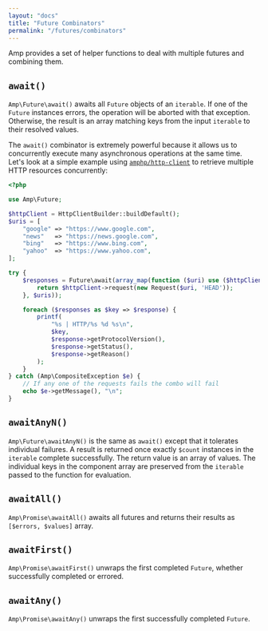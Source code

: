 ```yaml
---
layout: "docs"
title: "Future Combinators"
permalink: "/futures/combinators"
---
```

Amp provides a set of helper functions to deal with multiple futures and combining them.

## `await()`

`Amp\Future\await()` awaits all `Future` objects of an `iterable`. If one of the `Future` instances errors, the operation
will be aborted with that exception. Otherwise, the result is an array matching keys from the input `iterable` to their
resolved values.

The `await()` combinator is extremely powerful because it allows us to concurrently execute many asynchronous operations
at the same time. Let's look at a simple example using [`amphp/http-client`](https://github.com/amphp/http-client) to
retrieve multiple HTTP resources concurrently:

```php
<?php

use Amp\Future;

$httpClient = HttpClientBuilder::buildDefault();
$uris = [
    "google" => "https://www.google.com",
    "news"   => "https://news.google.com",
    "bing"   => "https://www.bing.com",
    "yahoo"  => "https://www.yahoo.com",
];

try {
    $responses = Future\await(array_map(function ($uri) use ($httpClient) {
        return $httpClient->request(new Request($uri, 'HEAD'));
    }, $uris));

    foreach ($responses as $key => $response) {
        printf(
            "%s | HTTP/%s %d %s\n",
            $key,
            $response->getProtocolVersion(),
            $response->getStatus(),
            $response->getReason()
        );
    }
} catch (Amp\CompositeException $e) {
    // If any one of the requests fails the combo will fail
    echo $e->getMessage(), "\n";
}
```

## `awaitAnyN()`

`Amp\Future\awaitAnyN()` is the same as `await()` except that it tolerates individual failures. A result is returned once
exactly `$count` instances in the `iterable` complete successfully. The return value is an array of values. The
individual keys in the component array are preserved from the `iterable` passed to the function for evaluation.

## `awaitAll()`

`Amp\Promise\awaitAll()` awaits all futures and returns their results as `[$errors, $values]` array.

## `awaitFirst()`

`Amp\Promise\awaitFirst()` unwraps the first completed `Future`, whether successfully completed or errored.

## `awaitAny()`

`Amp\Promise\awaitAny()` unwraps the first successfully completed `Future`.
